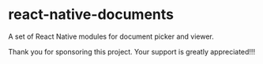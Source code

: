 # react-native-documents

A set of React Native modules for document picker and viewer.

Thank you for sponsoring this project. Your support is greatly appreciated!!!
